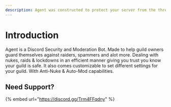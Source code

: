 ```yaml
---
description: Agent was constructed to protect your server from the threats you may face.
---
```


# Introduction

Agent is a Discord Security and Moderation Bot. Made to help guild owners guard themselves against raiders, spammers and alot more. Dealing with nukes, raids & lockdowns in an efficient manner giving you trust you know your guild is safe. It also comes customizable to set different settings for your guild. With Anti-Nuke & Auto-Mod capabilities.

## Need Support?

{% embed url="https://discord.gg/Trm4FFqdny" %}

